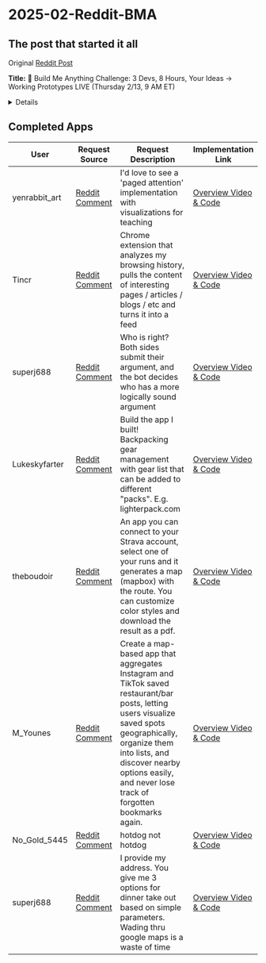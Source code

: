 # 2025-02-Reddit-BMA

## The post that started it all

Original [Reddit Post](https://www.reddit.com/r/cursor/comments/1io14r6/build_me_anything_challenge_3_devs_8_hours_your/)

**Title:** 🚀 Build Me Anything Challenge: 3 Devs, 8 Hours, Your Ideas → Working Prototypes LIVE (Thursday 2/13, 9 AM ET)


<details>
  
Tomorrow team [SpecsStory](https://specstory.com/) wants to have some fun and we're teaming up to build as many working prototypes as possible in 8 hrs **for the first-ever "Build Me Anything" challenge!** 

*Think "Draw Me Anything" meets speed-composing* ✨ *meets chaos.*

**When:**

* **Kicks off**: Thursday, February 13th at 9 AM ET
* **Wraps up:** 5 PM ET

**We need your help!:**

* Drop your app idea in 1 - 2 sentences
* We'll spend exactly 1 hour on each (*constraints* breed both creativity and fairness)

**What you can expect:**

* A complete [SpecStory share](https://docs.specstory.com/quickstart#share-your-history) including a quick 1-2 minute video demo of where we got, a GitHub repo with all the code and every prompt we used (to see how we think).
   * *We'll be updating comments on this post with links to all completed builds throughout the day*

**The Math:**

* 3 folks × 60-minute builds × 8 hours = 🤯 *Very Optimistically* we'll tackle up to 24 projects! 

**The Rules:**

* Keep requests fun (remember, 60 mins!)
* Safe for work pretty please (keep it clean!)
* Limit 1 request per Redditor
* We'll reply and comment to confirm if your request makes the cut

**Drop your requests below! We'll start assigning them to the team and get building at 9 AM ET sharp! ⏰**
</details>


## Completed Apps

| User | Request Source | Request Description | Implementation Link |
|------|----------------|-------------------|-------------------|
| yenrabbit_art | [Reddit Comment](https://www.reddit.com/r/cursor/comments/1io14r6/comment/mcfrcog/) | I'd love to see a 'paged attention' implementation with visualizations for teaching | [Overview Video & Code](https://share.specstory.com/stories/b4949812-fb12-44b2-ae15-4b0ac8e71040) |
| Tincr | [Reddit Comment](https://www.reddit.com/r/cursor/comments/1io14r6/comment/mchiofi/) | Chrome extension that analyzes my browsing history, pulls the content of interesting pages / articles / blogs / etc and turns it into a feed | [Overview Video & Code](https://share.specstory.com/stories/e9cc3402-af44-4a6e-9d93-6a453c88ded3) |
| superj688 | [Reddit Comment](https://www.reddit.com/r/cursor/comments/1io14r6/comment/mcfsrye/) | Who is right? Both sides submit their argument, and the bot decides who has a more logically sound argument | [Overview Video & Code](https://share.specstory.com/stories/0312fee8-d018-41be-b2b9-f941c72daaf6) |
| Lukeskyfarter | [Reddit Comment](https://www.reddit.com/r/cursor/comments/1io14r6/comment/mcfjeh3/) | Build the app I built! Backpacking gear management with gear list that can be added to different "packs". E.g. lighterpack.com | [Overview Video & Code](https://share.specstory.com/stories/8f3d2b96-ad6e-4995-8e72-249989ce7909) |
| theboudoir | [Reddit Comment](https://www.reddit.com/r/cursor/comments/1io14r6/build_me_anything_challenge_3_devs_8_hours_your/mcfofgm/) | An app you can connect to your Strava account, select one of your runs and it generates a map (mapbox) with the route. You can customize color styles and download the result as a pdf. | [Overview Video & Code](https://share.specstory.com/stories/79a92c9d-70f8-4165-8977-8349312718e6) |
| M_Younes | [Reddit Comment](https://www.reddit.com/r/cursor/comments/1io14r6/build_me_anything_challenge_3_devs_8_hours_your/mcfo1tk/) | Create a map-based app that aggregates Instagram and TikTok saved restaurant/bar posts, letting users visualize saved spots geographically, organize them into lists, and discover nearby options easily, and never lose track of forgotten bookmarks again. | [Overview Video & Code](https://share.specstory.com/stories/79a92c9d-70f8-4165-8977-8349312718e6) |
| No_Gold_5445 | [Reddit Comment](https://www.reddit.com/r/cursor/comments/1io14r6/comment/mcfzj1y/) | hotdog not hotdog | [Overview Video & Code](https://share.specstory.com/stories/c44b310d-49b2-4f06-93a4-299eb422fe23) | 
| superj688 | [Reddit Comment](https://www.reddit.com/user/superj688) | I provide my address. You give me 3 options for dinner take out based on simple parameters. Wading thru google maps is a waste of time | [Overview Video & Code](https://share.specstory.com/stories/48e2c35d-ecd7-41e1-8f98-a348363877c2) | 
